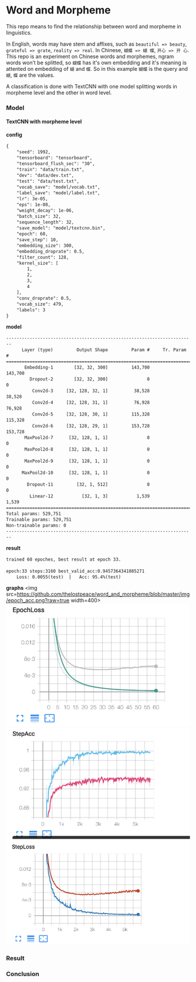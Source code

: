 # Word and Morpheme

This repo means to find the relationship between word and morpheme in linguistics.

In English, words may have stem and affixes, such as `beautiful => beauty`, `grateful => grate`, `reality => real`. In Chinese, `蝴蝶 => 蝴 蝶`, `开心 => 开 心`.
This repo is an experiment on Chinese words and morphemes, ngram words won't be splitted, so `蝴蝶` has it's own embedding and it's meaning is attented on embedding of `蝴` and `蝶`.
So in this example `蝴蝶` is the query and `蝴`, `蝶` are the values.

A classification is done with TextCNN with one model splitting words in morpheme level and the other in word level.

### Model

#### TextCNN with morpheme level

**config**

```
{
    "seed": 1992,
    "tensorboard": "tensorboard",
    "tensorboard_flush_sec": "30",
    "train": "data/train.txt",
    "dev": "data/dev.txt",
    "test": "data/test.txt",
    "vocab_save": "model/vocab.txt",
    "label_save": "model/label.txt",
    "lr": 3e-05,
    "eps": 1e-08,
    "weight_decay": 1e-06,
    "batch_size": 32,
    "sequence_length": 32,
    "save_model": "model/textcnn.bin",
    "epoch": 60,
    "save_step": 10,
    "embedding_size": 300,
    "embedding_droprate": 0.5,
    "filter_count": 128,
    "kernel_size": [
        1,
        2,
        3,
        4
    ],
    "conv_droprate": 0.5,
    "vocab_size": 479,
    "labels": 3
}
```

**model**

```
------------------------------------------------------------------------
      Layer (type)         Output Shape         Param #     Tr. Param #
========================================================================
       Embedding-1        [32, 32, 300]         143,700         143,700
         Dropout-2        [32, 32, 300]               0               0
          Conv2d-3     [32, 128, 32, 1]          38,528          38,528
          Conv2d-4     [32, 128, 31, 1]          76,928          76,928
          Conv2d-5     [32, 128, 30, 1]         115,328         115,328
          Conv2d-6     [32, 128, 29, 1]         153,728         153,728
       MaxPool2d-7      [32, 128, 1, 1]               0               0
       MaxPool2d-8      [32, 128, 1, 1]               0               0
       MaxPool2d-9      [32, 128, 1, 1]               0               0
      MaxPool2d-10      [32, 128, 1, 1]               0               0
        Dropout-11         [32, 1, 512]               0               0
         Linear-12           [32, 1, 3]           1,539           1,539
========================================================================
Total params: 529,751
Trainable params: 529,751
Non-trainable params: 0
------------------------------------------------------------------------
```

**result**

```
trained 60 epoches, best result at epoch 33.

epoch:33 steps:3160 best_valid_acc:0.9457364341085271
    Loss: 0.0055(test)  |   Acc: 95.4%(test)
```

**graphs**
<img src=https://github.com/thelostpeace/word_and_morpheme/blob/master/img/epoch_acc.png?raw=true width=400>
![](https://github.com/thelostpeace/word_and_morpheme/blob/master/img/epoch_loss.png?raw=true)
![](https://github.com/thelostpeace/word_and_morpheme/blob/master/img/step_acc.png?raw=true)
![](https://github.com/thelostpeace/word_and_morpheme/blob/master/img/step_loss.png?raw=true)



### Result


### Conclusion
